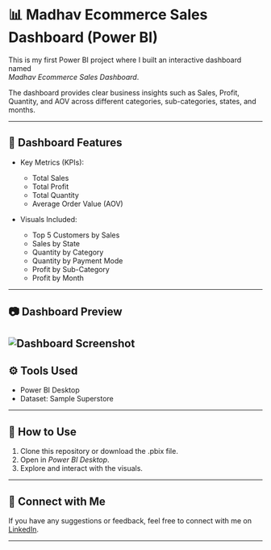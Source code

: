 # 📊 Madhav Ecommerce Sales Dashboard (Power BI)

This is my first Power BI project where I built an interactive dashboard named  
*Madhav Ecommerce Sales Dashboard*.  

The dashboard provides clear business insights such as Sales, Profit, Quantity, and AOV across different categories, sub-categories, states, and months.

---

## 🛒 Dashboard Features
- Key Metrics (KPIs):
  - Total Sales
  - Total Profit
  - Total Quantity
  - Average Order Value (AOV)

- Visuals Included:
  - Top 5 Customers by Sales
  - Sales by State
  - Quantity by Category
  - Quantity by Payment Mode
  - Profit by Sub-Category
  - Profit by Month

---

## 📷 Dashboard Preview
![Dashboard Screenshot](<img width="1673" height="940" alt="Madhav_Dashboard" src="https://github.com/user-attachments/assets/e87d5d45-7a9a-4759-b511-fa2bcbb0eb8e" />)
---

## ⚙ Tools Used
- Power BI Desktop  
- Dataset: Sample Superstore  

---

## 🚀 How to Use
1. Clone this repository or download the .pbix file.  
2. Open in *Power BI Desktop*.  
3. Explore and interact with the visuals.  

---

## 🔗 Connect with Me
If you have any suggestions or feedback, feel free to connect with me on [LinkedIn](https://www.linkedin.com/).  

---
